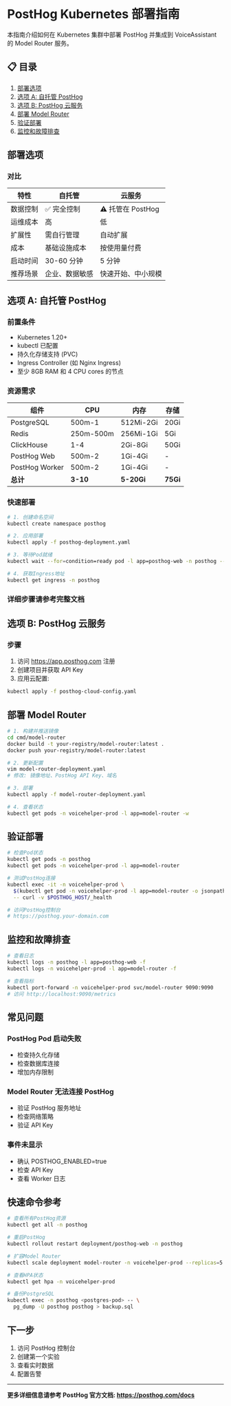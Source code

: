 # PostHog Kubernetes 部署指南

本指南介绍如何在 Kubernetes 集群中部署 PostHog 并集成到 VoiceAssistant 的 Model Router 服务。

## 📋 目录

1. [部署选项](#部署选项)
2. [选项 A: 自托管 PostHog](#选项a-自托管posthog)
3. [选项 B: PostHog 云服务](#选项b-posthog云服务)
4. [部署 Model Router](#部署model-router)
5. [验证部署](#验证部署)
6. [监控和故障排查](#监控和故障排查)

## 部署选项

### 对比

| 特性     | 自托管         | 云服务             |
| -------- | -------------- | ------------------ |
| 数据控制 | ✅ 完全控制    | ⚠️ 托管在 PostHog  |
| 运维成本 | 高             | 低                 |
| 扩展性   | 需自行管理     | 自动扩展           |
| 成本     | 基础设施成本   | 按使用量付费       |
| 启动时间 | 30-60 分钟     | 5 分钟             |
| 推荐场景 | 企业、数据敏感 | 快速开始、中小规模 |

## 选项 A: 自托管 PostHog

### 前置条件

- Kubernetes 1.20+
- kubectl 已配置
- 持久化存储支持 (PVC)
- Ingress Controller (如 Nginx Ingress)
- 至少 8GB RAM 和 4 CPU cores 的节点

### 资源需求

| 组件           | CPU       | 内存       | 存储     |
| -------------- | --------- | ---------- | -------- |
| PostgreSQL     | 500m-1    | 512Mi-2Gi  | 20Gi     |
| Redis          | 250m-500m | 256Mi-1Gi  | 5Gi      |
| ClickHouse     | 1-4       | 2Gi-8Gi    | 50Gi     |
| PostHog Web    | 500m-2    | 1Gi-4Gi    | -        |
| PostHog Worker | 500m-2    | 1Gi-4Gi    | -        |
| **总计**       | **3-10**  | **5-20Gi** | **75Gi** |

### 快速部署

```bash
# 1. 创建命名空间
kubectl create namespace posthog

# 2. 应用部署
kubectl apply -f posthog-deployment.yaml

# 3. 等待Pod就绪
kubectl wait --for=condition=ready pod -l app=posthog-web -n posthog --timeout=600s

# 4. 获取Ingress地址
kubectl get ingress -n posthog
```

### 详细步骤请参考完整文档

## 选项 B: PostHog 云服务

### 步骤

1. 访问 https://app.posthog.com 注册
2. 创建项目并获取 API Key
3. 应用云配置:

```bash
kubectl apply -f posthog-cloud-config.yaml
```

## 部署 Model Router

```bash
# 1. 构建并推送镜像
cd cmd/model-router
docker build -t your-registry/model-router:latest .
docker push your-registry/model-router:latest

# 2. 更新配置
vim model-router-deployment.yaml
# 修改: 镜像地址、PostHog API Key、域名

# 3. 部署
kubectl apply -f model-router-deployment.yaml

# 4. 查看状态
kubectl get pods -n voicehelper-prod -l app=model-router -w
```

## 验证部署

```bash
# 检查Pod状态
kubectl get pods -n posthog
kubectl get pods -n voicehelper-prod -l app=model-router

# 测试PostHog连接
kubectl exec -it -n voicehelper-prod \
  $(kubectl get pod -n voicehelper-prod -l app=model-router -o jsonpath='{.items[0].metadata.name}') \
  -- curl -v $POSTHOG_HOST/_health

# 访问PostHog控制台
# https://posthog.your-domain.com
```

## 监控和故障排查

```bash
# 查看日志
kubectl logs -n posthog -l app=posthog-web -f
kubectl logs -n voicehelper-prod -l app=model-router -f

# 查看指标
kubectl port-forward -n voicehelper-prod svc/model-router 9090:9090
# 访问 http://localhost:9090/metrics
```

## 常见问题

### PostHog Pod 启动失败

- 检查持久化存储
- 检查数据库连接
- 增加内存限制

### Model Router 无法连接 PostHog

- 验证 PostHog 服务地址
- 检查网络策略
- 验证 API Key

### 事件未显示

- 确认 POSTHOG_ENABLED=true
- 检查 API Key
- 查看 Worker 日志

## 快速命令参考

```bash
# 查看所有PostHog资源
kubectl get all -n posthog

# 重启PostHog
kubectl rollout restart deployment/posthog-web -n posthog

# 扩容Model Router
kubectl scale deployment model-router -n voicehelper-prod --replicas=5

# 查看HPA状态
kubectl get hpa -n voicehelper-prod

# 备份PostgreSQL
kubectl exec -n posthog <postgres-pod> -- \
  pg_dump -U posthog posthog > backup.sql
```

## 下一步

1. 访问 PostHog 控制台
2. 创建第一个实验
3. 查看实时数据
4. 配置告警

---

**更多详细信息请参考 PostHog 官方文档: https://posthog.com/docs**

